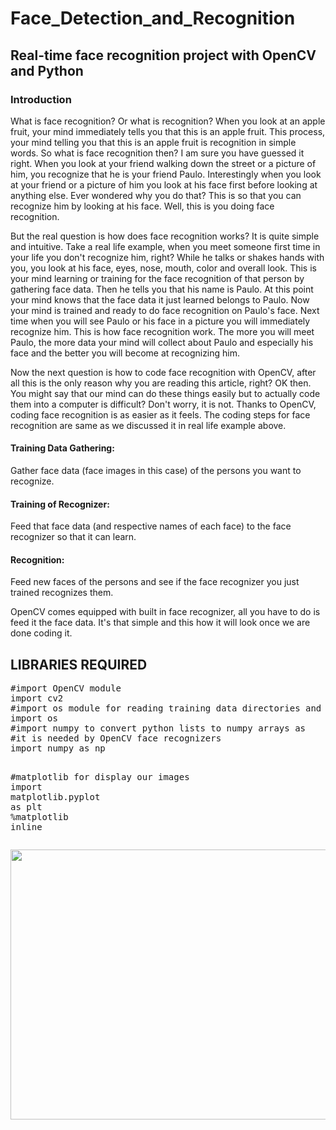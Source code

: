 # Face_Detection_and_Recognition

## Real-time face recognition project with OpenCV and Python

### Introduction


What is face recognition? Or what is recognition? When you look at an apple fruit, your mind immediately tells you that this is an apple fruit. This process, your mind telling you that this is an apple fruit is recognition in simple words. So what is face recognition then? I am sure you have guessed it right. When you look at your friend walking down the street or a picture of him, you recognize that he is your friend Paulo. Interestingly when you look at your friend or a picture of him you look at his face first before looking at anything else. Ever wondered why you do that? This is so that you can recognize him by looking at his face. Well, this is you doing face recognition.

But the real question is how does face recognition works? It is quite simple and intuitive. Take a real life example, when you meet someone first time in your life you don't recognize him, right? While he talks or shakes hands with you, you look at his face, eyes, nose, mouth, color and overall look. This is your mind learning or training for the face recognition of that person by gathering face data. Then he tells you that his name is Paulo. At this point your mind knows that the face data it just learned belongs to Paulo. Now your mind is trained and ready to do face recognition on Paulo's face. Next time when you will see Paulo or his face in a picture you will immediately recognize him. This is how face recognition work. The more you will meet Paulo, the more data your mind will collect about Paulo and especially his face and the better you will become at recognizing him.

Now the next question is how to code face recognition with OpenCV, after all this is the only reason why you are reading this article, right? OK then. You might say that our mind can do these things easily but to actually code them into a computer is difficult? Don't worry, it is not. Thanks to OpenCV, coding face recognition is as easier as it feels. The coding steps for face recognition are same as we discussed it in real life example above.

#### Training Data Gathering: 
  Gather face data (face images in this case) of the persons you want to recognize.

#### Training of Recognizer:
  Feed that face data (and respective names of each face) to the face recognizer so that it can learn.

#### Recognition: 
  Feed new faces of the persons and see if the face recognizer you just trained recognizes them.

OpenCV comes equipped with built in face recognizer, all you have to do is feed it the face data. It's that simple and this how it will look once we are done coding it.

## LIBRARIES REQUIRED

<div class="highlight highlight-source-python"><pre><span class="pl-c">#import OpenCV module</span>
<span class="pl-k">import</span> <span class="pl-s1">cv2</span>
<span class="pl-c">#import os module for reading training data directories and paths</span>
<span class="pl-k">import</span> <span class="pl-s1">os</span>
<span class="pl-c">#import numpy to convert python lists to numpy arrays as </span>
<span class="pl-c">#it is needed by OpenCV face recognizers</span>
<span class="pl-k">import</span> <span class="pl-s1">numpy</span> <span class="pl-k">as</span> <span class="pl-s1">np</span>

<span class="pl-c">#matplotlib for display our images</span>
<span class="pl-k">import</span> <span class="pl-s1">matplotlib</span>.<span class="pl-s1">pyplot</span> <span class="pl-k">as</span> <span class="pl-s1">plt</span>
<span class="pl-c1">%</span><span class="pl-s1">matplotlib</span> <span class="pl-s1">inline</span> </pre></div>


<img style="-webkit-user-select: none;margin: auto;cursor: zoom-in;" src="https://raw.githubusercontent.com/Mjrovai/OpenCV-Face-Recognition/master/FaceRecogBlock.png" width="725" height="432">


